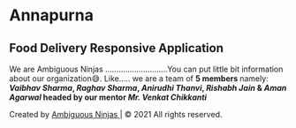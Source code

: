 <html>
  <head>
    <meta charset="utf-8">
  </head>
  <body>
  <h1>Annapurna</h1>
  <h2>Food Delivery Responsive Application</h2>
    <p>We are Ambiguous Ninjas ............................You can put little bit information about our organization😅. Like..... we are a team of <strong>5 members </strong>namely: <b><em>Vaibhav Sharma</em>, <em>Raghav Sharma</em>, <em>Anirudhi Thanvi</em>, <em>Rishabh Jain</em> & <em>Aman Agarwal</em> headed by our mentor <em>Mr. Venkat Chikkanti</em></b></p>
    <span class="credit">Created by <a href="#">Ambiguous Ninjas </a>|</span>
    <span>&copy 2021 All rights reserved.</span>
  </body>
</html>
